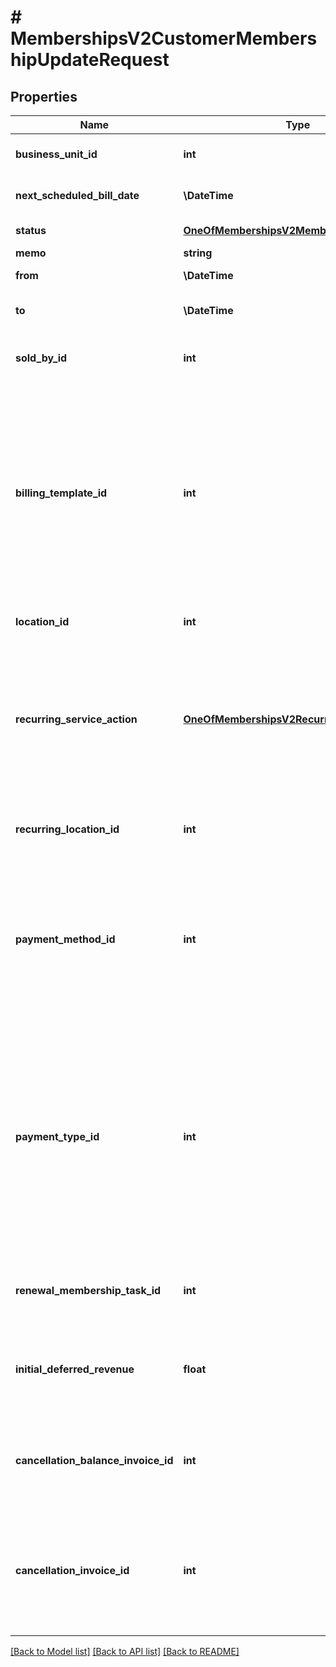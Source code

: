 # # MembershipsV2CustomerMembershipUpdateRequest

## Properties

Name | Type | Description | Notes
------------ | ------------- | ------------- | -------------
**business_unit_id** | **int** | ID of the Business Unit associated to this membership | [optional]
**next_scheduled_bill_date** | **\DateTime** | Next date that this membership will be billed on | [optional]
**status** | [**OneOfMembershipsV2MembershipStatus**](OneOfMembershipsV2MembershipStatus.md) | Status of the membership | [optional]
**memo** | **string** | Memo text field | [optional]
**from** | **\DateTime** | The starting date of this membership | [optional]
**to** | **\DateTime** | The end date of this membership (null if ongoing) | [optional]
**sold_by_id** | **int** | ID of the user that was credited for the sale of this membership | [optional]
**billing_template_id** | **int** | The ID of the invoice template used to bill this membership. Can either be a \&quot;settings template\&quot; (when invoice template is shared – in this case new invoice template will be created), or be a new invoice template created specifically for this customer membership. | [optional]
**location_id** | **int** | Discount location ID of this membership (null if all locations) | [optional]
**recurring_service_action** | [**OneOfMembershipsV2RecurringServiceAction**](OneOfMembershipsV2RecurringServiceAction.md) | Required if RecurringLocationId is set. Determines how many of the customer&#39;s locations that recurring services should be added to: all, single, or none (which deletes existing recurring services). | [optional]
**recurring_location_id** | **int** | The location at which recurring services are scheduled (null if all locations) | [optional]
**payment_method_id** | **int** | The ID of the payment method (credit card or bank account) that should be used for this membership. This field is mutually exclusive with payment type. Only one or the other can be set at a time. | [optional]
**payment_type_id** | **int** | The payment type (cash, check, etc) that should be used for this membership. This field is mutually exclusive with payment type. Only one or the other can be set at a time. Setting payment type means we will not automatically use a payment method to bill the membership and payment will have to be collected manually. | [optional]
**renewal_membership_task_id** | **int** | The ID of the service that will be used as the default to renew this membership. | [optional]
**initial_deferred_revenue** | **float** | The amount of deferred revenue that this membership should start with that is not accounted for in the sale task. | [optional]
**cancellation_balance_invoice_id** | **int** | The ID of the invoice created upon membership cancellation in order to zero out the deferred revenue balance. | [optional]
**cancellation_invoice_id** | **int** | The ID of the invoice optionally created upon membership cancellation in order to charge (or refund) the customer if deferred revenue balance is not 0. | [optional]

[[Back to Model list]](../../README.md#models) [[Back to API list]](../../README.md#endpoints) [[Back to README]](../../README.md)
